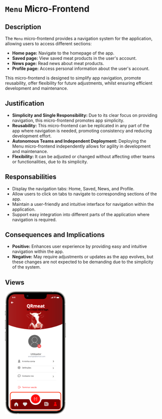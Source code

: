 # `Menu` Micro-Frontend

## Description

The `Menu` micro-frontend provides a navigation system for the application, allowing users to access different sections:

- **Home page:** Navigate to the homepage of the app.
- **Saved page:** View saved meat products in the user's account.
- **News page:** Read news about meat products.
- **Profile page:** Access personal information about the user's account.

This micro-frontend is designed to simplify app navigation, promote reusability, offer flexibility for future adjustments, whilst ensuring efficient development and maintenance.

## Justification
- **Simplicity and Single Responsibility:** Due to its clear focus on providing navigation, this micro-frontend promotes app simplicity.
- **Reusability:** This micro-frontend can be replicated in any part of the app where navigation is needed, promoting consistency and reducing development effort.
- **Autonomous Teams and Independent Deployment:** Deploying the Menu micro-frontend independently allows for agility in development and maintenance.
- **Flexibility:** It can be adjusted or changed without affecting other teams or functionalities, due to its simplicity.

## Responsabilities
- Display the navigation tabs: Home, Saved, News, and Profile.
- Allow users to click on tabs to navigate to corresponding sections of the app.
- Maintain a user-friendly and intuitive interface for navigation within the application.
- Support easy integration into different parts of the application where navigation is required.

## Consequences and Implications
- **Positive:** Enhances user experience by providing easy and intuitive navigation within the app.
- **Negative:** May require adjustments or updates as the app evolves, but these changes are not expected to be demanding due to the simplicity of the system.

## Views
<img src="https://github.com/DuarteVDG/aw-project/blob/main/micro-frontends/images/Menu.png?raw=true" style="width: 200px; height: auto;">
  
